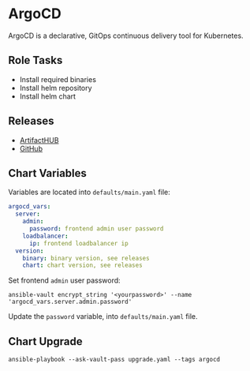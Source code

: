 # ArgoCD

ArgoCD is a declarative, GitOps continuous delivery tool for Kubernetes.

## Role Tasks

- Install required binaries
- Install helm repository
- Install helm chart

## Releases

- [ArtifactHUB](https://artifacthub.io/packages/helm/argo/argo-cd)
- [GitHub](https://github.com/argoproj/argo-cd/releases)

## Chart Variables

Variables are located into `defaults/main.yaml` file:

```yaml
argocd_vars:
  server:
    admin:
      password: frontend admin user password
    loadbalancer:
      ip: frontend loadbalancer ip
  version:
    binary: binary version, see releases
    chart: chart version, see releases
```

Set frontend `admin` user password:

```shell
ansible-vault encrypt_string '<yourpassword>' --name 'argocd_vars.server.admin.password'
```

Update the `password` variable, into `defaults/main.yaml` file.

## Chart Upgrade

```shell
ansible-playbook --ask-vault-pass upgrade.yaml --tags argocd
```

